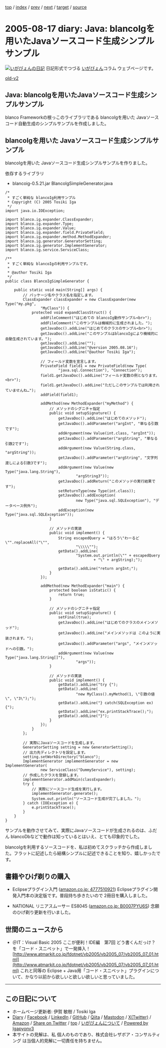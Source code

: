 [top](../index.html) 
 / [index](index.html) 
 / [prev](ig050811.html) 
 / [next](ig050819.html) 
 / [target](https://www.igapyon.jp/igapyon/diary/2005/ig050817.html) 
 / [source](https://github.com/igapyon/diary/blob/master/2005/ig050817.src.md) 

2005-08-17 diary: Java: blancoIgを用いたJavaソースコード生成シンプルサンプル
=====================================================================================================
[![いがぴょんの日記](https://www.igapyon.jp/igapyon/diary/images/iga202308_64.jpg "いがぴょん")](https://www.igapyon.jp/igapyon/diary/memo/memoigapyon.html) 日記形式でつづる [いがぴょん](https://www.igapyon.jp/igapyon/diary/memo/memoigapyon.html)コラム ウェブページです。

[old-v2](ig050817-orig.html)

## Java: blancoIgを用いたJavaソースコード生成シンプルサンプル

blanco Frameworkの根っこのライブラリである blancoIgを用いた Javaソースコード自動生成のシンプルサンプルを作成しました。


## blancoIgを用いた Javaソースコード生成シンプルサンプル

blancoIgを用いた Javaソースコード生成シンプルサンプルを作りました。

依存するライブラリ

* blancoig-0.5.21.jar
BlancoIgSimpleGenerator.java

      
```
/*
 * すごく単純な blancoIg利用サンプル 
 * Copyright (C) 2005 Tosiki Iga
 */
import java.io.IOException;

import blanco.ig.expander.ClassExpander;
import blanco.ig.expander.Type;
import blanco.ig.expander.Value;
import blanco.ig.expander.field.PrivateField;
import blanco.ig.expander.method.MethodExpander;
import blanco.ig.generator.GeneratorSetting;
import blanco.ig.generator.ImplementGenerator;
import blanco.ig.service.ServiceClass;

/**
 * すごく単純な blancoIgの利用サンプルです。
 * 
 * @author Tosiki Iga
 */
public class BlancoIgSimpleGenerator {

    public static void main(String[] args) {
        // パッケージ名やクラス名を指定します。
        ClassExpander classExpander = new ClassExpander(new Type("my.pkg",
                "MyClass")) {
            protected void expandClassStruct() {
                addFileComment("はじめての blancoIg動作サンプル<br>");
                addFileComment("このサンプルは機械的に生成されました。");
                getJavaDoc().addLine("はじめてのクラスのサンプル<br>");
                getJavaDoc().addLine("このサンプルはblancoIgにより機械的に自動生成されています。");
                getJavaDoc().addLine("");
                getJavaDoc().addLine("@version 2005.08.16");
                getJavaDoc().addLine("@author Tosiki Iga");

                // フィールド変数を宣言します。
                PrivateField field1 = new PrivateField(new Type(
                        "java.sql.Connection"), "Connection");
                field1.getJavaDoc().addLine("フィールド変数の例となります。<br>");
                field1.getJavaDoc().addLine("ただしこのサンプルでは利用されていませんね…");
                addField(field1);

                addMethod(new MethodExpander("myMethod") {
                    // メソッドのシグニチャ指定
                    public void setupSignature() {
                        getJavaDoc().addLine("はじめてのメソッド");
                        getJavaDoc().addParameter("argInt", "単なる引数です");
                        addArgument(new Value(int.class, "argInt"));
                        getJavaDoc().addParameter("argString", "単なる引数2です");
                        addArgument(new Value(String.class, "argString"));
                        getJavaDoc().addParameter("argString", "文字列渡しによる引数3です");
                        addArgument(new Value(new Type("java.lang.String"),
                                "argString3"));
                        getJavaDoc().addReturn("このメソッドの実行結果です");
                        setReturnType(new Type(int.class));
                        getJavaDoc().addException(
                                new Type("java.sql.SQLException"), "データベース例外");
                        addException(new Type("java.sql.SQLException"));
                    }

                    // メソッドの実装
                    public void implement() {
                        String escapedQuery = "はろう\"わーるど\"".replaceAll("\"",
                                "\\\\\"");
                        getData().addLine(
                                "System.out.println(\"" + escapedQuery
                                        + "\" + argString);");

                        getData().addLine("return argInt;");
                    }
                });

                addMethod(new MethodExpander("main") {
                    protected boolean isStatic() {
                        return true;
                    }

                    // メソッドのシグニチャ指定
                    public void setupSignature() {
                        setFinal(true);
                        getJavaDoc().addLine("はじめてのクラスのメインメソッド");
                        getJavaDoc().addLine("メインメソッドは このように実装されます。");
                        getJavaDoc().addParameter("args", "メインメソッドへの引数。");
                        addArgument(new Value(new Type("java.lang.String[]"),
                                "args"));
                    }

                    // メソッドの実装
                    public void implement() {
                        getData().addLine("try {");
                        getData().addLine(
                                "new MyClass().myMethod(1, \"引数の値\", \"3\");");
                        getData().addLine("} catch(SQLException ex) {");
                        getData().addLine("ex.printStackTrace();");
                        getData().addLine("}");
                    }
                });
            }
        };

        // 実際にJavaソースコードを生成します。
        GeneratorSetting setting = new GeneratorSetting();
        // 出力先ディレクトリを設定します。
        setting.setWorkDirectory("blanco");
        ImplementGenerator implementGenerator = new ImplementGenerator(
                new ServiceClass("DummyService"), setting);
        // 作成したクラスを登録します。
        implementGenerator.addMain(classExpander);
        try {
            // 実際にソースコード生成を実行します。
            implementGenerator.generate();
            System.out.println("ソースコード生成が完了しました。");
        } catch (IOException e) {
            e.printStackTrace();
        }
    }
}
```

      

サンプルを動作させてみて、実際にJavaソースコードが生成されるのは、ふだん blancoDbなどで動作は知っているとはいえ、とても印象的でした。

blancoIgを利用するソースコードを、私は初めてスクラッチから作成しました。フラットに記述したら結構シンプルに記述できることを知り、嬉しかったです。

## 書籍やひげ剃りの購入

* Eclipseプラグイン入門 ([amazon.co.jp: 4777510921](http://www.amazon.co.jp/exec/obidos/ASIN/4777510921/igapyondiary-22))
  Eclipseプラグイン開発入門本の決定版です。普段持ち歩きたいので 2冊目を購入しました。
  
* NATIONAL リニアスムーサー ES8045 ([amazon.co.jp: B0007PYU6S](http://www.amazon.co.jp/exec/obidos/ASIN/B0007PYU6S/igapyondiary-22))
  念願のひげ剃り更新を行いました。

## 世間のニュースから

* ＠IT：Visual Basic 2005 ここが便利！IDE編　第7回 どう書くんだっけ？ を「コード・スニペット」で一発挿入！
  [http://www.atmarkit.co.jp/fdotnet/vb2005/vb2005_07/vb2005_07_01.html](http://www.atmarkit.co.jp/fdotnet/vb2005/vb2005_07/vb2005_07_01.html)
  これと同等の Eclipse + Java用「コード・スニペット」プラグインについて、かなり以前から欲しいと欲しい欲しいと思っていました。


----------------------------------------------------------------------------------------------------

## この日記について

* ホームページ更新者: 伊賀 敏樹 / Tosiki Iga
* [Diary](https://www.igapyon.jp/igapyon/diary/) / [Facebook](https://www.facebook.com/igapyon) / [LinkedIn](https://www.linkedin.com/in/toshikiiga) / [GitHub](https://github.com/igapyon) / [Qiita](https://qiita.com/igapyon) / [Mastodon](https://social.vivaldi.net/@igapyon) / [X(Twitter)](https://twitter.com/ToshikiIga) / [Amazon](https://www.amazon.co.jp/%E4%BC%8A%E8%B3%80-%E6%95%8F%E6%A8%B9/e/B004LTQWCQ) / 
[Share on Twitter](https://twitter.com/intent/tweet?hashtags=igapyon%2Cdiary%2C%E3%81%84%E3%81%8C%E3%81%B4%E3%82%87%E3%82%93&text=Java%3A+blancoIg%E3%82%92%E7%94%A8%E3%81%84%E3%81%9FJava%E3%82%BD%E3%83%BC%E3%82%B9%E3%82%B3%E3%83%BC%E3%83%89%E7%94%9F%E6%88%90%E3%82%B7%E3%83%B3%E3%83%97%E3%83%AB%E3%82%B5%E3%83%B3%E3%83%97%E3%83%AB&url=https%3A%2F%2Fwww.igapyon.jp%2Figapyon%2Fdiary%2F2005%2Fig050817.html) / [top](../index.html) / [いがぴょんについて](https://www.igapyon.jp/igapyon/diary/memo/memoigapyon.html) / [Powered by Igapyonv3](https://github.com/igapyon/igapyonv3)
* 本サイトの見解は、私 個人のものであり、株式会社レザボア・コンサルティング は当個人的見解に一切責任を持ちません。 
